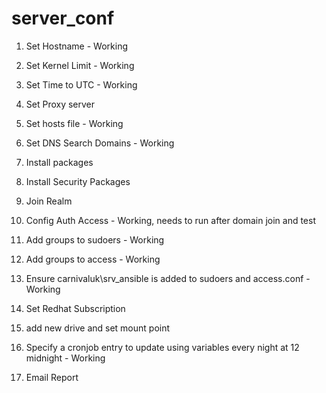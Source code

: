# server_conf

1) Set Hostname - Working
2) Set Kernel Limit - Working
3) Set Time to UTC - Working
4) Set Proxy server
5) Set hosts file - Working
6) Set DNS Search Domains - Working
7) Install packages
8) Install Security Packages
9) Join Realm
10) Config Auth Access - Working, needs to run after domain join and test
11) Add groups to sudoers - Working
12) Add groups to access - Working
13) Ensure carnivaluk\srv_ansible is added to sudoers and access.conf - Working
14) Set Redhat Subscription
15) add new drive and set mount point
16) Specify a cronjob entry to update using variables every night at 12 midnight - Working

99) Email Report
